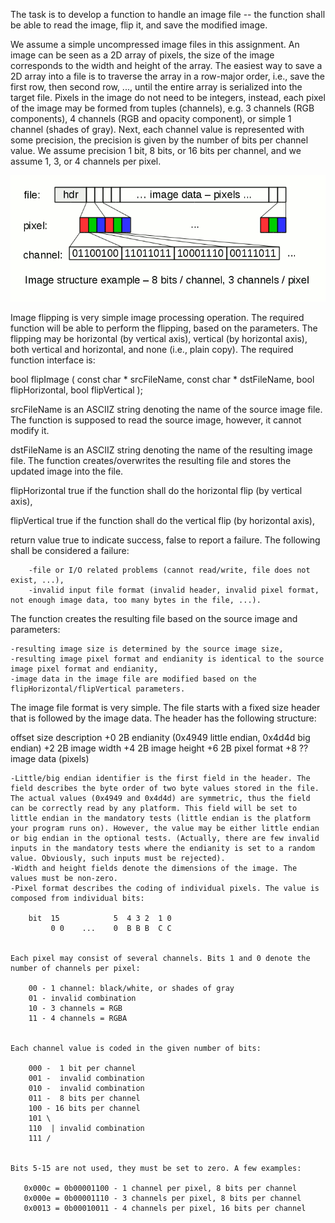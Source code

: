 The task is to develop a function to handle an image file -- the function shall be able to read the image, flip it, and save the modified image.

We assume a simple uncompressed image files in this assignment. An image can be seen as a 2D array of pixels, the size of the image corresponds to the width and height of the array. The easiest way to save a 2D array into a file is to traverse the array in a row-major order, i.e., save the first row, then second row, ..., until the entire array is serialized into the target file. Pixels in the image do not need to be integers, instead, each pixel of the image may be formed from tuples (channels), e.g. 3 channels (RGB components), 4 channels (RGB and opacity component), or simple 1 channel (shades of gray). Next, each channel value is represented with some precision, the precision is given by the number of bits per channel value. We assume precision 1 bit, 8 bits, or 16 bits per channel, and we assume 1, 3, or 4 channels per pixel.

![Image of explanation](images/structure.png)

Image flipping is very simple image processing operation. The required function will be able to perform the flipping, based on the parameters. The flipping may be horizontal (by vertical axis), vertical (by horizontal axis), both vertical and horizontal, and none (i.e., plain copy). The required function interface is:

bool flipImage ( const char * srcFileName, 
                 const char * dstFileName, 
                 bool         flipHorizontal,
                 bool         flipVertical );

srcFileName
    is an ASCIIZ string denoting the name of the source image file. The function is supposed to read the source image, however, it cannot modify it.

dstFileName
    is an ASCIIZ string denoting the name of the resulting image file. The function creates/overwrites the resulting file and stores the updated image into the file.

flipHorizontal
    true if the function shall do the horizontal flip (by vertical axis),

flipVertical
    true if the function shall do the vertical flip (by horizontal axis),

return value
    true to indicate success, false to report a failure. The following shall be considered a failure:

        -file or I/O related problems (cannot read/write, file does not exist, ...),
        -invalid input file format (invalid header, invalid pixel format, not enough image data, too many bytes in the file, ...).

The function creates the resulting file based on the source image and parameters:

    -resulting image size is determined by the source image size,
    -resulting image pixel format and endianity is identical to the source image pixel format and endianity,
    -image data in the image file are modified based on the flipHorizontal/flipVertical parameters.

The image file format is very simple. The file starts with a fixed size header that is followed by the image data. The header has the following structure:

offset   size         description
+0       2B           endianity (0x4949 little endian, 0x4d4d big endian)
+2       2B           image width
+4       2B           image height
+6       2B           pixel format
+8       ??           image data (pixels)

    -Little/big endian identifier is the first field in the header. The field describes the byte order of two byte values stored in the file. The actual values (0x4949 and 0x4d4d) are symmetric, thus the field can be correctly read by any platform. This field will be set to little endian in the mandatory tests (little endian is the platform your program runs on). However, the value may be either little endian or big endian in the optional tests. (Actually, there are few invalid inputs in the mandatory tests where the endianity is set to a random value. Obviously, such inputs must be rejected).
    -Width and height fields denote the dimensions of the image. The values must be non-zero.
    -Pixel format describes the coding of individual pixels. The value is composed from individual bits:

        bit  15            5  4 3 2  1 0
             0 0    ...    0  B B B  C C
       

    Each pixel may consist of several channels. Bits 1 and 0 denote the number of channels per pixel:

        00 - 1 channel: black/white, or shades of gray
        01 - invalid combination
        10 - 3 channels = RGB
        11 - 4 channels = RGBA
       

    Each channel value is coded in the given number of bits:

        000 -  1 bit per channel
        001 -  invalid combination
        010 -  invalid combination
        011 -  8 bits per channel
        100 - 16 bits per channel
        101 \
        110  | invalid combination
        111 /
       

    Bits 5-15 are not used, they must be set to zero. A few examples:

       0x000c = 0b00001100 - 1 channel per pixel, 8 bits per channel
       0x000e = 0b00001110 - 3 channels per pixel, 8 bits per channel
       0x0013 = 0b00010011 - 4 channels per pixel, 16 bits per channel